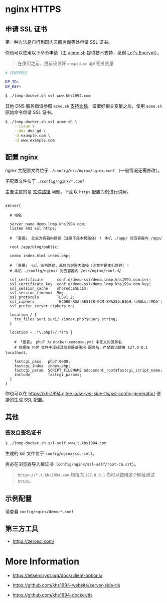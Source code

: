 # nginx HTTPS

## 申请 SSL 证书

第一种方法是自行到国内云服务商等处申请 SSL 证书。

你也可以使用以下命令申请（由 [acme.sh](https://github.com/Neilpang/acme.sh) 提供技术支持，感谢 [Let's Encrypt](https://letsencrypt.org/)）。

>在使用之前，提前设置好 `dnspod.cn` api 相关变量

```bash
# [DNSPOD]

DP_ID=
DP_KEY=
```

```bash
$ ./lnmp-docker.sh ssl www.khs1994.com
```

其他 DNS 服务商请参照 `acme.sh` [支持文档](https://github.com/Neilpang/acme.sh/tree/master/dnsapi)，设置好相关变量之后，使用 `acme.sh` 原始命令申请 SSL 证书。

```bash
$ ./lnmp-docker.sh ssl acme.sh \
    --issue \
    --dns dns_gd \
    -d example.com \
    -d www.example.com
```

## 配置 nginx

nginx 主配置文件位于 `./config/etc/nginx/nginx.conf` （一般情况无需修改）。

子配置文件位于 `./config/nginx/*.conf`

主要注意的是 [文件路径](path.md) 问题。下面以 `https` 配置为例进行讲解。

```nginx

server{

  # 域名

  server_name demo.lnmp.khs1994.com;
  listen 443 ssl http2;

  # 「重要」 此处为容器内路径（注意不是本机路径）！ 本机 ./app/ 对应容器内 /app/

  root /app/blog/public;

  index index.html index.php;

  # 「重要」 ssl 证书路径，此处为容器内路径（注意不是本机路径）！
  # 本机 ./config/nginx/ 对应容器内 /etc/nginx/conf.d/

  ssl_certificate      conf.d/demo-ssl/demo.lnmp.khs1994.com.cer;
  ssl_certificate_key  conf.d/demo-ssl/demo.lnmp.khs1994.com.key;
  ssl_session_cache    shared:SSL:1m;
  ssl_session_timeout  5m;
  ssl_protocols        TLSv1.2;
  ssl_ciphers          'ECDHE-RSA-AES128-GCM-SHA256:HIGH:!aNULL:!MD5';
  ssl_prefer_server_ciphers on;

  location / {
    try_files $uri $uri/ /index.php?$query_string;
  }

  location ~ .*\.php(\/.*)*$ {

    # 「重要」 php7 为 docker-compose.yml 中定义的服务名
    # 同理在 PHP 文件中连接其他容器请使用 服务名，严禁尝试使用 127.0.0.1 localhost。

    fastcgi_pass   php7:9000;
    fastcgi_index  index.php;
    fastcgi_param  SCRIPT_FILENAME $document_root$fastcgi_script_name;
    include        fastcgi_params;
  }
}
```

你也可以在 https://khs1994.gitee.io/server-side-tls/ssl-config-generator/ 便捷的生成 SSL 配置。

## 其他

### 签发自签名证书

```bash
$ ./lnmp-docker.sh ssl-self www.t.khs1994.com
```

生成的 ssl 文件位于 `config/nginx/ssl-self`。

务必在浏览器导入根证书（`config/nginx/ssl-self/root-ca.crt`）。

> `https://*.t.khs1994.com` 均指向 `127.0.0.1` 你可以使用这个网址测试 `https`。

## 示例配置

请查看 `config/nginx/demo-*.conf`

## 第三方工具

* https://zerossl.com/

# More Information

* https://letsencrypt.org/docs/client-options/

* https://github.com/khs1994-website/server-side-tls

* https://github.com/khs1994-docker/tls

